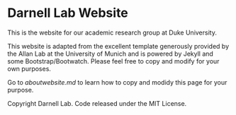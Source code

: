 # Darnell Lab Website

This is the website for our academic research group at Duke University.

This website is adapted from the excellent template generously provided by the Allan Lab at the University of Munich and is powered by Jekyll and some Bootstrap/Bootwatch. Please feel free to copy and modify for your own purposes.

Go to *aboutwebsite.md*  to learn how to copy and modidy this page for your purpose. 


Copyright Darnell Lab. Code released under the MIT License.

